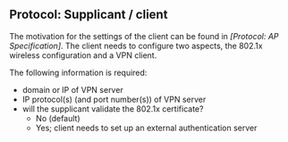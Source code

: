 ## Protocol: Supplicant / client

The motivation for the settings of the client can be found in *[Protocol: AP Specification]*.
The client needs to configure two aspects,
the 802.1x wireless configuration
and a VPN client.

The following information is required:

- domain or IP of VPN server
- IP protocol(s) (and port number(s)) of VPN server
- will the supplicant validate the 802.1x certificate?
  - No (default)
  - Yes; client needs to set up an external authentication server

